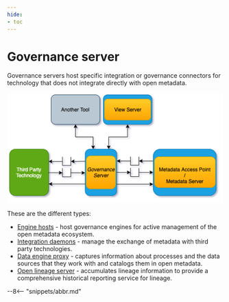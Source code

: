 ```yaml
---
hide:
- toc
---
```


<!-- SPDX-License-Identifier: CC-BY-4.0 -->
<!-- Copyright Contributors to the Egeria project 2020. -->

# Governance server

Governance servers host specific integration or governance connectors for technology that does
not integrate directly with open metadata.

![Governance server](governance-server.png)

These are the different types:

- [Engine hosts](engine-host.md) - host governance engines for active management of the open metadata ecosystem.
- [Integration daemons](integration-daemon.md) - manage the exchange of metadata with third party technologies.
- [Data engine proxy](data-engine-proxy.md) - captures information about processes and the data sources that they work with and catalogs them in open metadata.
- [Open lineage server](open-lineage-server.md) - accumulates lineage information to provide a comprehensive historical reporting service for lineage.

--8<-- "snippets/abbr.md"
